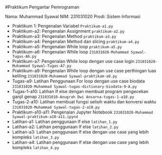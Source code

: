 #Praktikum Pengantar Pemrograman

Nama: Muhammad Syawal
NIM: 231031020
Prodi: Sistem Informasi
* Praktikum 1: Pengenalan Variabel `Praktikum-a1.py`
* Praktikum-a2: Pengenalan Assignment `praktikum-a2.py`
* Praktikum-a3: Pengenalan Method `praktikum-a3.py`
* Praktikum-a4: Pengenalan Method dan slicing `praktikum-a4.py`
* Praktikum-a5: Pengenalan While loop `praktikum-a5.py`
* Praktikum-a6: Pengenalan While loop `231031020-Muhammad Syawal-Tugas-A6.py`
* Praktikum-a7: Pengenalan While loop dengan use case login `231031020-Muhammad Syawal-Tugas-A7.py`
* Praktikum-a9: Pengenalan While loop dengan use case perthingan luas keliling `231031020-Muhammad Syawal-praktikum-a9.py`
* Tugas-a9: Latihan Penggunaan For loop dengan use case biodata `231031020-Muhammad Syawal-tugas-dictionary-biodata-9-A.py`
* Tugas-1-a10: Latihan If else dengan membuat program pengecekan ganjil genap `231031010-Anugrah Dwi Ansarna-tugas-1-a10.py`
* Tugas-2-a10: Latihan membuat fungsi selisih waktu dan konversi waktu `231031020-Muhammad Syawal-tugas-2-a10.py`
* Praktikum-a10-a11: Pengenalan Jupyter Notebook `231031020-Muhammad Syawal-praktikum-a10-a11.ipynd`
* Latihan-a1: Latihan penggunaan If else `latihan_1.py`
* Latihan-a2: Latihan penggunaan If else `latihan_2.py`
* Latihan-a3: Latihan penggunaan If else dengan use case yang lebih kompleks `latihan_3.py`
* Latihan-a4: Latihan penggunaan If else dengan use case yang lebih kompleks `latihan_4.py`
